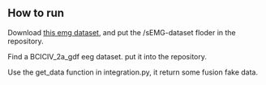 ## How to run

Download [this emg dataset](https://data.mendeley.com/datasets/ckwc76xr2z/2), and put the /sEMG-dataset floder in the repository.

Find a BCICIV_2a_gdf eeg dataset. put it into the repository.

Use the get_data function in integration.py, it return some fusion fake data.

